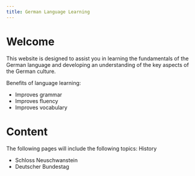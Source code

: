 ```yaml
---
title: German Language Learning
---
```


<h1>Welcome</h1>
<p> This website is designed to assist you in learning the fundamentals of the German language and developing an understanding of the key aspects of the German culture.
</p>

<p>Benefits of language learning:</p>
<ul>
<li>Improves grammar</li>
<li>Improves fluency</li>
<li>Improves vocabulary&nbsp;</li>
</ul>

<h1>Content</h1>
<p> The following pages will include the following topics:
History 
<ul>
  <li>Schloss Neuschwanstein</li>
  <li>Deutscher Bundestag</li>
